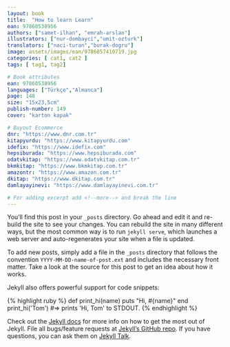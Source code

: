 ```yaml
---
layout: book
title:  "How to learn Learn"
ean: 97860538956
authors: ["samet-ilhan", "emrah-arslan"]
illustrators: ["nur-dombayci","umit-ozturk"]
translators: ["naci-turan","burak-dogru"]
image: assets/images/ean/9786057410719.jpg
categories: [ cat1, cat2 ]
tags: [ tag1, tag2]

# Book attributes
ean: 97860538956
languages: ["Türkçe","Almanca"]
page: 148
size: "15x23,5cm"
publish-number: 149
cover: "karton kapak"

# Buyout Ecommerce
dnr: "https://www.dnr.com.tr"
kitapyurdu: "https://www.kitapyurdu.com"
idefix: "https://www.idefix.com"
hepsiburada: "https://www.hepsiburada.com"
odatvkitap: "https://www.odatvkitap.com.tr"
bkmkitap: "https://www.bkmkitap.com.tr"
amazontr: "https://www.amazon.com.tr"
dkitap: "https://www.dkitap.com.tr"
damlayayinevi: "https://www.damlayayinevi.com.tr"

# For adding excerpt add <!--more--> and break the line
---
```

You’ll find this post in your `_posts` directory. Go ahead and edit it and re-build the site to see your changes. You can rebuild the site in many different ways, but the most common way is to run `jekyll serve`, which launches a web server and auto-regenerates your site when a file is updated.
<!--more-->

To add new posts, simply add a file in the `_posts` directory that follows the convention `YYYY-MM-DD-name-of-post.ext` and includes the necessary front matter. Take a look at the source for this post to get an idea about how it works.

Jekyll also offers powerful support for code snippets:

{% highlight ruby %}
def print_hi(name)
  puts "Hi, #{name}"
end
print_hi('Tom')
#=> prints 'Hi, Tom' to STDOUT.
{% endhighlight %}

Check out the [Jekyll docs][jekyll-docs] for more info on how to get the most out of Jekyll. File all bugs/feature requests at [Jekyll’s GitHub repo][jekyll-gh]. If you have questions, you can ask them on [Jekyll Talk][jekyll-talk].

[jekyll-docs]: https://jekyllrb.com/docs/home
[jekyll-gh]:   https://github.com/jekyll/jekyll
[jekyll-talk]: https://talk.jekyllrb.com/
